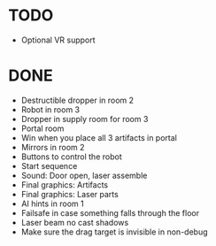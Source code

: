 # TODO
- Optional VR support

# DONE
- Destructible dropper in room 2
- Robot in room 3
- Dropper in supply room for room 3
- Portal room
- Win when you place all 3 artifacts in portal
- Mirrors in room 2
- Buttons to control the robot
- Start sequence
- Sound: Door open, laser assemble
- Final graphics: Artifacts
- Final graphics: Laser parts
- AI hints in room 1
- Failsafe in case something falls through the floor
- Laser beam no cast shadows
- Make sure the drag target is invisible in non-debug